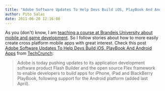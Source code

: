 ```yaml
---
title: "Adobe Software Updates To Help Devs Build iOS, PlayBook And Android Apps"
author: Pito Salas
date: 2011-06-20 12:16:08
---
```



As you (don't) know, I am [teaching a course at Brandeis University about
mobile and game development](<https://sites.google.com/site/jbs2011mobile/>).
So I follow stories about how to more easily create cross platform mobile apps
with great interest. Check this post [Adobe Software Updates To Help Devs
Build iOS, PlayBook And Android
Apps](<http://feedproxy.google.com/~r/Techcrunch/~3/xrYpUUH5Vi0/>) from
[TechCrunch](<http://feeds.feedburner.com/Techcrunch>):

> Adobe is today pushing updates to its application development software
> product Flash Builder and the open source Flex framework to enable
> developers to build apps for iPhone, iPad and BlackBerry PlayBook, following
> support for the Android platform (added last April).


